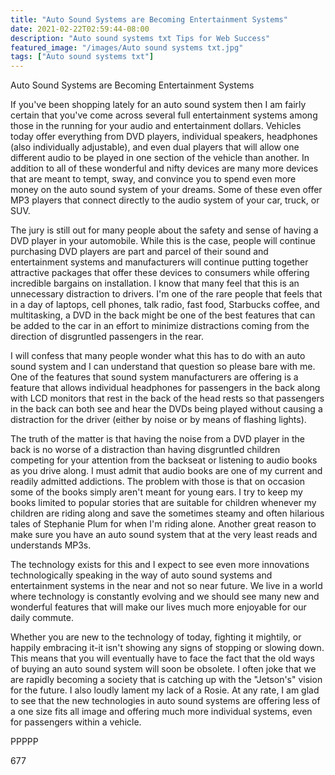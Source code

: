 ```yaml
---
title: "Auto Sound Systems are Becoming Entertainment Systems"
date: 2021-02-22T02:59:44-08:00
description: "Auto sound systems txt Tips for Web Success"
featured_image: "/images/Auto sound systems txt.jpg"
tags: ["Auto sound systems txt"]
---
```


Auto Sound Systems are Becoming Entertainment Systems

If you've been shopping lately for an auto sound system then I am fairly certain that you've come across several full entertainment systems among those in the running for your audio and entertainment dollars. Vehicles today offer everything from DVD players, individual speakers, headphones (also individually adjustable), and even dual players that will allow one different audio to be played in one section of the vehicle than another. In addition to all of these wonderful and nifty devices are many more devices that are meant to tempt, sway, and convince you to spend even more money on the auto sound system of your dreams. Some of these even offer MP3 players that connect directly to the audio system of your car, truck, or SUV. 

The jury is still out for many people about the safety and sense of having a DVD player in your automobile. While this is the case, people will continue purchasing DVD players are part and parcel of their sound and entertainment systems and manufacturers will continue putting together attractive packages that offer these devices to consumers while offering incredible bargains on installation. I know that many feel that this is an unnecessary distraction to drivers. I'm one of the rare people that feels that in a day of laptops, cell phones, talk radio, fast food, Starbucks coffee, and multitasking, a DVD in the back might be one of the best features that can be added to the car in an effort to minimize distractions coming from the direction of disgruntled passengers in the rear.

I will confess that many people wonder what this has to do with an auto sound system and I can understand that question so please bare with me. One of the features that sound system manufacturers are offering is a feature that allows individual headphones for passengers in the back along with LCD monitors that rest in the back of the head rests so that passengers in the back can both see and hear the DVDs being played without causing a distraction for the driver (either by noise or by means of flashing lights). 

The truth of the matter is that having the noise from a DVD player in the back is no worse of a distraction than having disgruntled children competing for your attention from the backseat or listening to audio books as you drive along. I must admit that audio books are one of my current and readily admitted addictions. The problem with those is that on occasion some of the books simply aren't meant for young ears. I try to keep my books limited to popular stories that are suitable for children whenever my children are riding along and save the sometimes steamy and often hilarious tales of Stephanie Plum for when I'm riding alone. Another great reason to make sure you have an auto sound system that at the very least reads and understands MP3s.

The technology exists for this and I expect to see even more innovations technologically speaking in the way of auto sound systems and entertainment systems in the near and not so near future. We live in a world where technology is constantly evolving and we should see many new and wonderful features that will make our lives much more enjoyable for our daily commute. 

Whether you are new to the technology of today, fighting it mightily, or happily embracing it-it isn't showing any signs of stopping or slowing down. This means that you will eventually have to face the fact that the old ways of buying an auto sound system will soon be obsolete. I often joke that we are rapidly becoming a society that is catching up with the "Jetson's" vision for the future. I also loudly lament my lack of a Rosie. At any rate, I am glad to see that the new technologies in auto sound systems are offering less of a one size fits all image and offering much more individual systems, even for passengers within a vehicle.

PPPPP

677

